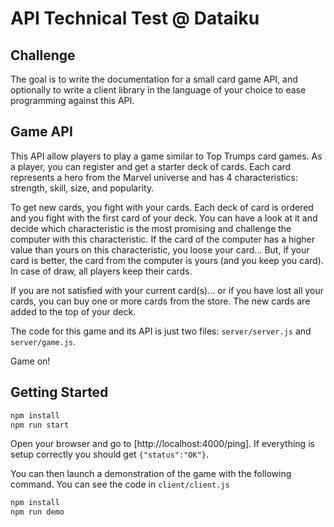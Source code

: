 # API Technical Test @ Dataiku

## Challenge

The goal is to write the documentation for a small card game API, and optionally to write a client library in the language of your choice to ease programming against this API.

## Game API

This API allow players to play a game similar to Top Trumps card games. As a player, you can register and get a starter deck of cards.
Each card represents a hero from the Marvel universe and has 4 characteristics: strength, skill, size, and popularity.

To get new cards, you fight with your cards. Each deck of card is ordered and you fight with the first card of your deck. You can have a look at
it and decide which characteristic is the most promising and challenge the computer with this characteristic. If the card of the computer has a higher
value than yours on this characteristic, you loose your card... But, if your card is better, the card from the computer is yours (and you keep you card).
In case of draw, all players keep their cards.

If you are not satisfied with your current card(s)... or if you have lost all your cards, you can buy one or more cards from the store. The new cards are added to the top of your deck.

The code for this game and its API is just two files: `server/server.js` and `server/game.js`.

Game on!

## Getting Started

```sh
npm install
npm run start
```

Open your browser and go to [http://localhost:4000/ping]. If everything is setup correctly you should get `{"status":"OK"}`.

You can then launch a demonstration of the game with the following command. You can see the code in `client/client.js`
```sh
npm install
npm run demo
```
